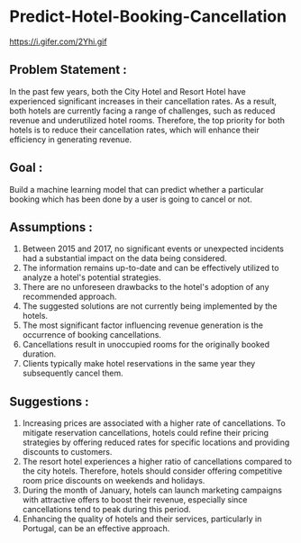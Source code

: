 # Predict-Hotel-Booking-Cancellation

https://i.gifer.com/2Yhi.gif

## Problem Statement : 
In the past few years, both the City Hotel and Resort Hotel have experienced significant increases in their cancellation rates. As a result, both hotels are currently facing a range of challenges, such as reduced revenue and underutilized hotel rooms. Therefore, the top priority for both hotels is to reduce their cancellation rates, which will enhance their efficiency in generating revenue.

## Goal : 
Build a machine learning model that can predict whether a particular booking which has been done by a user is going to cancel or not.  

## Assumptions :
 1. Between 2015 and 2017, no significant events or unexpected incidents had a substantial impact on the data being considered.
 2. The information remains up-to-date and can be effectively utilized to analyze a hotel's potential strategies.
 3. There are no unforeseen drawbacks to the hotel's adoption of any recommended approach.
 4. The suggested solutions are not currently being implemented by the hotels.
 5. The most significant factor influencing revenue generation is the occurrence of booking cancellations.
 6. Cancellations result in unoccupied rooms for the originally booked duration.
 7. Clients typically make hotel reservations in the same year they subsequently cancel them.

## Suggestions : 
 1. Increasing prices are associated with a higher rate of cancellations. To mitigate reservation cancellations, hotels could refine their pricing strategies by offering 
    reduced rates for specific locations and providing discounts to customers.
 2. The resort hotel experiences a higher ratio of cancellations compared to the city hotels. Therefore, hotels should consider offering competitive room price discounts on 
    weekends and holidays.
 3. During the month of January, hotels can launch marketing campaigns with attractive offers to boost their revenue, especially since cancellations tend to peak during this 
    period.
 4. Enhancing the quality of hotels and their services, particularly in Portugal, can be an effective approach.

